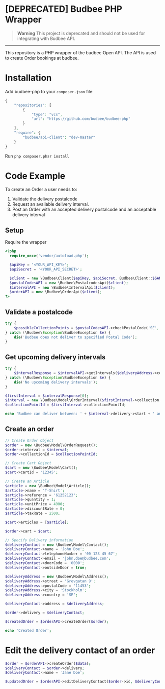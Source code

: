 # [DEPRECATED] Budbee PHP Wrapper

> **Warning**
> This project is deprecated and should not be used for integrating with Budbee API.

---

This repository is a PHP wrapper of the budbee Open API. The API is used to create Order bookings at budbee.

# Installation
Add budbee-php to your `composer.json` file

```php
{
    "repositories": [
        {
            "type": "vcs",
            "url": "https://github.com/budbee/budbee-php"
        }
    ],
    "require": {
        "budbee/api-client": "dev-master"
    }
}
```

Run ```php composer.phar install```

# Code Example

To create an Order a user needs to:
 1. Validate the delivery postalcode
 2. Request an available delivery interval.
 3. Post an Order with an accepted delivery postalcode and an acceptable delivery interval

## Setup

Require the wrapper

```php
<?php
  require_once('vendor/autoload.php');

  $apiKey = '<YOUR_API_KEY>';
  $apiSecret = '<YOUR_API_SECRET>';

  $client = new \Budbee\Client($apiKey, $apiSecret, Budbee\Client::$SANDBOX);
  $postalCodesAPI = new \Budbee\PostalcodesApi($client);
  $intervalAPI = new \Budbee\IntervalApi($client);
  $orderAPI = new \Budbee\OrderApi($client);
?>
```

## Validate a postalcode

```php
try {
    $possibleCollectionPoints = $postalCodesAPI->checkPostalCode('SE', '11453');
} catch (\Budbee\Exception\BudbeeException $e) {
    die('Budbee does not deliver to specified Postal Code');
}
```

## Get upcoming delivery intervals

```php
try {
    $intervalResponse = $intervalAPI->getIntervals($deliveryAddress->country, $deliveryAddress->postalCode, 2);
} catch (\Budbee\Exception\BudbeeException $e) {
    die('No upcoming delivery intervals');
}

$firstInterval = $intervalResponse[0];
$interval = new \Budbee\Model\OrderInterval($firstInterval->collection, $firstInterval->delivery);
$collectionPointId = $firstInterval->collectionPointId;

echo 'Budbee can deliver between: ' + $interval->delivery->start + ' and ' + $interval->delivery->stop;

```

## Create an order

```php
// Create Order Object
$order = new \Budbee\Model\OrderRequest();
$order->interval = $interval;
$order->collectionId = $collectionPointId;

// Create Cart Object
$cart = new \Budbee\Model\Cart();
$cart->cartId = '12345';

// Create an Article
$article = new \Budbee\Model\Article();
$article->name = 'T-Shirt';
$article->reference = '61252123';
$article->quantity = 1;
$article->unitPrice = 4900;
$article->discountRate = 0;
$article->taxRate = 2500;

$cart->articles = [$article];

$order->cart = $cart;

// Specify Delivery information
$deliveryContact = new \Budbee\Model\Contact();
$deliveryContact->name = 'John Doe';
$deliveryContact->telephoneNumber = '00 123 45 67';
$deliveryContact->email = 'john.doe@budbee.com';
$deliveryContact->doorCode = '0000';
$deliveryContact->outsideDoor = true;

$deliveryAddress = new \Budbee\Model\Address();
$deliveryAddress->street = 'Grevgatan 9';
$deliveryAddress->postalCode = '11453';
$deliveryAddress->city = 'Stockholm';
$deliveryAddress->country = 'SE';

$deliveryContact->address = $deliveryAddress;

$order->delivery = $deliveryContact;

$createdOrder = $orderAPI->createOrder($order);

echo 'Created Order';
```

# Edit the delivery contact of an order

```php
$order = $orderAPI->createOrder($data);
$deliveryContact = $order->delivery;
$deliveryContact->name = 'Jane Doe';

$updatedOrder = $orderAPI->editDeliveryContact($order->id, $deliveryContact);
```
